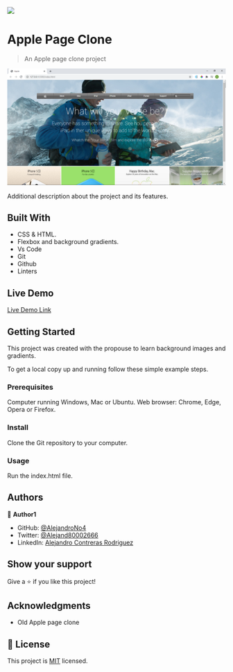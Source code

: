 ![](https://img.shields.io/badge/Microverse-blueviolet)

# Apple Page Clone

> An Apple page clone project

![screenshot](app_screenshot.png)

Additional description about the project and its features.

## Built With

- CSS & HTML.
- Flexbox and background gradients.
- Vs Code
- Git
- Github
- Linters

## Live Demo

[Live Demo Link](https://alejandrono4.github.io/Apple_page_clone/)


## Getting Started

This project was created with the propouse to learn background images and gradients. 

To get a local copy up and running follow these simple example steps.

### Prerequisites
Computer running Windows, Mac or Ubuntu.
Web browser: Chrome, Edge, Opera or Firefox. 

### Install
Clone the Git repository to your computer.

### Usage
Run the index.html file.



## Authors

👤 **Author1**

- GitHub: [@AlejandroNo4](https://https://github.com/AlejandroNo4)
- Twitter: [@Alejand80002666](https://twitter.com/Alejand80002666)
- LinkedIn: [Alejandro Contreras Rodriguez](https://linkedin.com/alejandro-contreras-rodriguez-b524821b5)


## Show your support

Give a ⭐️ if you like this project!

## Acknowledgments

- Old Apple page clone

## 📝 License

This project is [MIT](lic.url) licensed.
